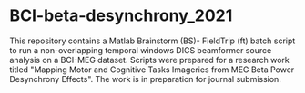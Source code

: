 # BCI-beta-desynchrony_2021
This repository contains a Matlab Brainstorm (BS)- FieldTrip (ft) batch script to run a non-overlapping temporal windows DICS beamformer source analysis on a BCI-MEG dataset. Scripts were prepared for a research work titled "Mapping Motor and Cognitive Tasks Imageries from MEG Beta Power Desynchrony Effects". The work is in preparation for journal submission.
